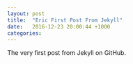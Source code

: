 ```yaml
---
layout: post
title:  "Eric First Post From Jekyll"
date:   2016-12-23 20:00:44 +1000
categories: 
---
```

The very first post from Jekyll on GitHub.
